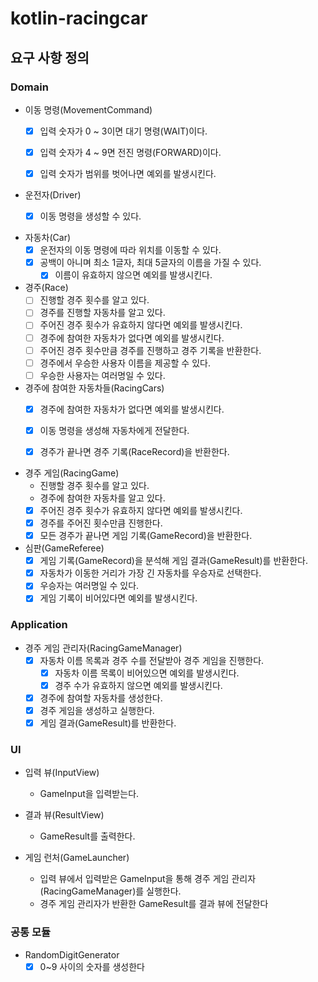 # kotlin-racingcar

## 요구 사항 정의
### Domain
- 이동 명령(MovementCommand)
  - [x] 입력 숫자가 0 ~ 3이면 대기 명령(WAIT)이다.
  - [x] 입력 숫자가 4 ~ 9면 전진 명령(FORWARD)이다.
  - [x] 입력 숫자가 범위를 벗어나면 예외를 발생시킨다.


- 운전자(Driver)
  - [x] 이동 명령을 생성할 수 있다.


- 자동차(Car)
  - [x] 운전자의 이동 명령에 따라 위치를 이동할 수 있다.
  - [x] 공백이 아니며 최소 1글자, 최대 5글자의 이름을 가질 수 있다.
    - [x] 이름이 유효하지 않으면 예외를 발생시킨다.

- 경주(Race)
  - [ ] 진행할 경주 횟수를 알고 있다.
  - [ ] 경주를 진행할 자동차를 알고 있다.
  - [ ] 주어진 경주 횟수가 유효하지 않다면 예외를 발생시킨다.
  - [ ] 경주에 참여한 자동차가 없다면 예외를 발생시킨다.
  - [ ] 주어진 경주 횟수만큼 경주를 진행하고 경주 기록을 반환한다.
  - [ ] 경주에서 우승한 사용자 이름을 제공할 수 있다.
  - [ ] 우승한 사용자는 여러명일 수 있다.

- 경주에 참여한 자동차들(RacingCars)
  - [x] 경주에 참여한 자동차가 없다면 예외를 발생시킨다.
  - [x] 이동 명령을 생성해 자동차에게 전달한다.
  - [x] 경주가 끝나면 경주 기록(RaceRecord)을 반환한다.


- 경주 게임(RacingGame)
  - 진행할 경주 횟수를 알고 있다.
  - 경주에 참여한 자동차를 알고 있다.
  - [x] 주어진 경주 횟수가 유효하지 않다면 예외를 발생시킨다.
  - [x] 경주를 주어진 횟수만큼 진행한다.
  - [x] 모든 경주가 끝나면 게임 기록(GameRecord)을 반환한다.
  
- 심판(GameReferee)
  - [x] 게임 기록(GameRecord)을 분석해 게임 결과(GameResult)를 반환한다.
  - [x] 자동차가 이동한 거리가 가장 긴 자동차를 우승자로 선택한다.
  - [x] 우승자는 여러명일 수 있다.
  - [x] 게임 기록이 비어있다면 예외를 발생시킨다.

### Application
- 경주 게임 관리자(RacingGameManager)
  - [x] 자동차 이름 목록과 경주 수를 전달받아 경주 게임을 진행한다.
    - [x] 자동차 이름 목록이 비어있으면 예외를 발생시킨다.
    - [x] 경주 수가 유효하지 않으면 예외를 발생시킨다.
  - [x] 경주에 참여할 자동차를 생성한다.
  - [x] 경주 게임을 생성하고 실행한다.
  - [x] 게임 결과(GameResult)를 반환한다.

### UI
- 입력 뷰(InputView)
    - GameInput을 입력받는다.


- 결과 뷰(ResultView)
    - GameResult를 출력한다.


- 게임 런처(GameLauncher)
  - 입력 뷰에서 입력받은 GameInput을 통해 경주 게임 관리자(RacingGameManager)를 실행한다.
  - 경주 게임 관리자가 반환한 GameResult를 결과 뷰에 전달한다
  

### 공통 모듈
- RandomDigitGenerator
  - [x] 0~9 사이의 숫자를 생성한다

